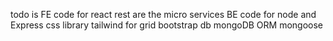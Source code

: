 todo is FE code for react
rest are the micro services BE code for node and Express
css library tailwind for grid bootstrap
db mongoDB ORM mongoose
